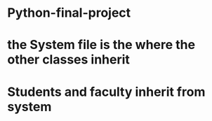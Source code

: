 # Python-final-project
# the System file is the where the other classes inherit
# Students and faculty inherit from system
